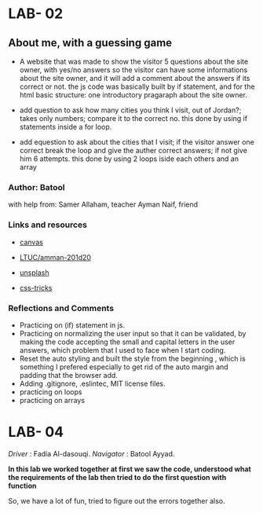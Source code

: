 
# LAB- 02
## About me, with a guessing game
* A website that was made to show the visitor 5 questions about the site owner, with yes/no answers so the visitor can have some informations about the site owner, and it will add a comment about the answers if its correct or not. the js code was basically built by if statement, and for the html basic structure: one introductory pragaraph about the site owner.

* add question to ask how many cities you think I visit, out of Jordan?; takes only numbers; compare it to the correct no.
this done by using if statements inside a for loop.

* add equestion to ask about the cities that I visit; if the visitor answer one correct break the loop and give the auther correct answers; if not give him 6 attempts. 
this done by using 2 loops iside each others and an array




### Author: Batool
with help from:
 Samer Allaham, teacher
 Ayman Naif, friend


### Links and resources 
* [canvas](https://canvas.instructure.com/courses/2625796/assignments/20846796)

* [LTUC/amman-201d20](https://github.com/LTUC/amman-201d20)

* [unsplash](https://unsplash.com/)

* [css-tricks](https://css-tricks.com/custom-list-number-styling/)

### Reflections and Comments 
* Practicing on (if) statement in js.
* Practicing on normalizing the user input so that it can be validated, by making the code accepting the small and capital letters in the user answers, which problem that I used to face when I start coding.
* Reset the auto styling and built the style from the beginning , which is something I prefered especially to get rid of the auto margin and padding that the browser add.
* Adding .gitignore, .eslintec, MIT license files.
* practicing on loops 
* practicing on arrays

 # LAB- 04

 *Driver* : Fadia Al-dasouqi.
 *Navigator* : Batool Ayyad. 

 **In this lab we worked together at first we saw the code, understood what the requirements of the lab then tried to do the first question with function**

 So, we have a lot of fun, tried to figure out the errors together also. 

